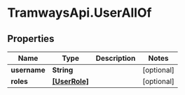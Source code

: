 # TramwaysApi.UserAllOf

## Properties

Name | Type | Description | Notes
------------ | ------------- | ------------- | -------------
**username** | **String** |  | [optional] 
**roles** | [**[UserRole]**](UserRole.md) |  | [optional] 


